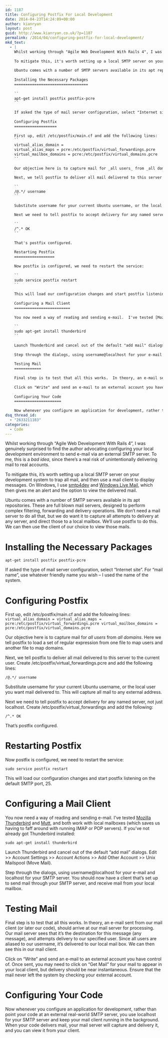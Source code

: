 ```yaml
---
id: 1187
title: Configuring Postfix For Local Development
date: 2014-04-23T14:24:09+00:00
author: kianryan
layout: post
guid: http://www.kianryan.co.uk/?p=1187
permalink: /2014/04/configuring-postfix-for-local-development/
mkd_text:
  - |
    Whilst working through "Agile Web Development With Rails 4", I was genuinely surprised to find the author advocating configuring your local development environment to send e-mail via an external SMTP server.  To me, this is a *bad idea*, since there's a real risk of unintentionally delivering mail to real accounts.
    
    To mitigate this, it's worth setting up a local SMTP server on your development system to trap all mail, and then use a mail client to display messages.  On Windows, I use [smtp4dev](http://smtp4dev.codeplex.com/) and [Windows Live Mail](http://windows.microsoft.com/en-gb/windows-live/essentials-other#essentials=mailother), which then gives me an alert and the option to view the delivered mail.
    
    Ubuntu comes with a number of SMTP servers available in its apt repositories.  These are full blown mail servers, designed to perform complex filtering, forwarding and delivery operations.  We don't need a mail server to do all that, but we do want it to capture all attempts to delivery at any server, and direct those to a local mailbox.  We'll use postfix to do this.  We can then use the client of our choice to view those mails.
    
    Installing the Necessary Packages
    =================================
    
    ``
    apt-get install postfix postfix-pcre
    ``
    
    If asked the type of mail server configuration, select "Internet site".  For "mail name", use whatever friendly name you wish - I used the name of the system.
    
    Configuring Postfix
    ===================
    
    First up, edit /etc/postfix/main.cf and add the following lines:
    ``
    virtual_alias_domain =
    virtual_alias_maps = pcre:/etc/postfix/virtual_forwardings.pcre
    virtual_mailbox_domains = pcre:/etc/postfix/virtual_domains.pcre
    ``
    
    Our objective here is to capture mail for _all users_ from _all domains_.  Here we tell postfix to load a set of regular expression from one file to map users and another file to map domains.
    
    Next, we tell postfix to deliver all mail delivered to this server to the current user.  Create /etc/postfix/virtual_forwardings.pcre and add the following lines:
    
    ``
    /@.*/ username
    ``
    
    Substitute username for your current Ubuntu username, or the local user you want mail delivered to.  This will capture all mail to any external address.
    
    Next we need to tell postfix to accept delivery for any named server, not just localhost.  Create /etc/postfix/virtual_forwardings and add the following:
    
    ``
    /^.* OK
    ``
    
    That's postfix configured.
    
    Restarting Postfix
    ==================
    
    Now postfix is configured, we need to restart the service:
    
    ``
    sudo service postfix restart
    ``
    
    This will load our configuration changes and start postfix listening on the default SMTP port, 25.
    
    Configuring a Mail Client
    =========================
    
    You now need a way of reading and sending e-mail.  I've tested [Mozilla Thunderbird](http://www.mozilla.org/en-US/thunderbird/) and [Mutt](http://www.mutt.org/), and both work with local mailboxes (which saves us having to faff around with running IMAP or POP servers).  If you've not already got Thunderbird installed:
    
    ``
    sudo apt-get install thunderbird
    ``
    
    Launch Thunderbird and cancel out of the default "add mail" dialogs.  Edit >> Account Settings >> Account Actions >> Add Other Account >> Unix Mailspool (Move Mail).
    
    Step through the dialogs, using username@localhost for your e-mail and localhost for your SMTP server.  You should now have a client that's set up to send mail through your SMTP server, and receive mail from your local mailbox.
    
    Testing Mail
    ============
    
    Final step is to test that all this works.  In theory, an e-mail sent from our mail client (or later our code), should arrive at our mail server for processing.  Our mail server sees that it's the destination for this message (any message), and attempts delivery to our specified user.  Since all users are aliased to our username, it's delivered to our local mail box.  We can then see this in our mail client.
    
    Click on "Write" and send an e-mail to an external account you have control of.  Once sent, you may need to click on "Get Mail" for your mail to appear in your local client, but delivery should be near instantaneous.  Ensure that the mail never left the system by checking your external account.
    
    Configuring Your Code
    =====================
    
    Now whenever you configure an application for development, rather than point your code at an external real-world SMTP server, you use localhost for your SMTP server and keep your mail client running in the background.  When your code delivers mail, your mail server will capture and delivery it, and you can view it from your client.
dsq_thread_id:
  - "2633211183"
categories:
  - Code
---
```

Whilst working through “Agile Web Development With Rails 4”, I was genuinely surprised to find the author advocating configuring your local development environment to send e-mail via an external SMTP server. To me, this is a _bad idea_, since there’s a real risk of unintentionally delivering mail to real accounts.

To mitigate this, it’s worth setting up a local SMTP server on your development system to trap all mail, and then use a mail client to display messages. On Windows, I use [smtp4dev](http://smtp4dev.codeplex.com/) and [Windows Live Mail](http://windows.microsoft.com/en-gb/windows-live/essentials-other#essentials=mailother), which then gives me an alert and the option to view the delivered mail.

Ubuntu comes with a number of SMTP servers available in its apt repositories. These are full blown mail servers, designed to perform complex filtering, forwarding and delivery operations. We don’t need a mail server to do all that, but we do want it to capture all attempts to delivery at any server, and direct those to a local mailbox. We’ll use postfix to do this. We can then use the client of our choice to view those mails.

# Installing the Necessary Packages

`apt-get install postfix postfix-pcre`

If asked the type of mail server configuration, select “Internet site”. For “mail name”, use whatever friendly name you wish – I used the name of the system.

# Configuring Postfix

First up, edit /etc/postfix/main.cf and add the following lines: `virtual_alias_domain =
virtual_alias_maps = pcre:/etc/postfix/virtual_forwardings.pcre
virtual_mailbox_domains = pcre:/etc/postfix/virtual_domains.pcre`

Our objective here is to capture mail for _all users_ from _all domains_. Here we tell postfix to load a set of regular expression from one file to map users and another file to map domains.

Next, we tell postfix to deliver all mail delivered to this server to the current user. Create /etc/postfix/virtual_forwardings.pcre and add the following lines:

`/@.*/ username`

Substitute username for your current Ubuntu username, or the local user you want mail delivered to. This will capture all mail to any external address.

Next we need to tell postfix to accept delivery for any named server, not just localhost. Create /etc/postfix/virtual_forwardings and add the following:

`/^.* OK`

That’s postfix configured.

# Restarting Postfix

Now postfix is configured, we need to restart the service:

`sudo service postfix restart`

This will load our configuration changes and start postfix listening on the default SMTP port, 25.

# Configuring a Mail Client

You now need a way of reading and sending e-mail. I’ve tested [Mozilla Thunderbird](http://www.mozilla.org/en-US/thunderbird/) and [Mutt](http://www.mutt.org/), and both work with local mailboxes (which saves us having to faff around with running IMAP or POP servers). If you’ve not already got Thunderbird installed:

`sudo apt-get install thunderbird`

Launch Thunderbird and cancel out of the default “add mail” dialogs. Edit >> Account Settings >> Account Actions >> Add Other Account >> Unix Mailspool (Move Mail).

Step through the dialogs, using username@localhost for your e-mail and localhost for your SMTP server. You should now have a client that’s set up to send mail through your SMTP server, and receive mail from your local mailbox.

# Testing Mail

Final step is to test that all this works. In theory, an e-mail sent from our mail client (or later our code), should arrive at our mail server for processing. Our mail server sees that it’s the destination for this message (any message), and attempts delivery to our specified user. Since all users are aliased to our username, it’s delivered to our local mail box. We can then see this in our mail client.

Click on “Write” and send an e-mail to an external account you have control of. Once sent, you may need to click on “Get Mail” for your mail to appear in your local client, but delivery should be near instantaneous. Ensure that the mail never left the system by checking your external account.

# Configuring Your Code

Now whenever you configure an application for development, rather than point your code at an external real-world SMTP server, you use localhost for your SMTP server and keep your mail client running in the background. When your code delivers mail, your mail server will capture and delivery it, and you can view it from your client.